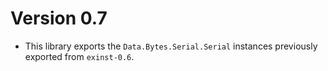 # Version 0.7

* This library exports the `Data.Bytes.Serial.Serial` instances
  previously exported from `exinst-0.6`.
